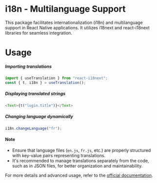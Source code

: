 # i18n - Multilanguage Support

This package facilitates internationalization (i18n) and multilanguage support in React Native applications. It utilizes i18next and react-i18next libraries for seamless integration.

# Usage

##### Importing translations

```javascript
import { useTranslation } from "react-i18next";
const { t, i18n } = useTranslation();
```

##### Displaying translated strings

```javascript
<Text>{t("login.title")}</Text>
```

##### Changing language dynamically

```javascript
i18n.changeLanguage("fr");
```

#### Note

- Ensure that language files (`en.js`, `fr.js`, etc.) are properly structured with key-value pairs representing translations.
- It's recommended to manage translations separately from the code, such as in JSON files, for better organization and maintainability.

For more details and advanced usage, refer to the [official documentation](https://react.i18next.com/).
